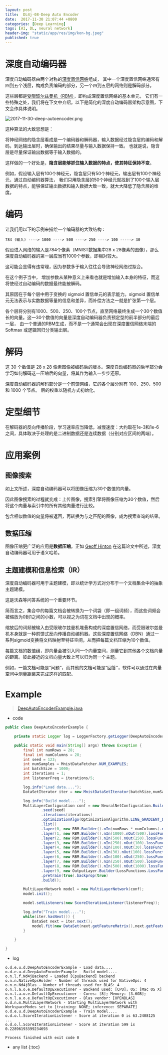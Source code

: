 ```yaml
---
layout: post
title:  DL4j-08-Deep Auto Encoder
date:  2017-11-30 21:07:44 +0800
categories: [Deep Learning]
tags: [AI, DL, neural network]
header-img: "static/app/res/img/kon-bg.jpeg"
published: true
---
```



# 深度自动编码器

深度自动编码器由两个对称的[深度置信网络](https://deeplearning4j.org/cn/deepbeliefnetwork.html)组成，
其中一个深度置信网络通常有四到五个浅层，构成负责编码的部分，另一个四到五层的网络则是解码部分。

这些层都是[受限玻尔兹曼机（RBM）](https://deeplearning4j.org/cn/restrictedboltzmannmachine.html)，即构成深度置信网络的基本单元，
它们有一些特殊之处，我们将在下文中介绍。以下是简化的深度自动编码器架构示意图，下文会作具体说明。

![2017-11-30-deep-autoencoder.png](https://raw.githubusercontent.com/houbb/resource/master/img/DL/autoencoder/2017-11-30-deep-autoencoder.png)

这种算法的大致思想是：

将神经网络的隐含层看成是一个编码器和解码器，输入数据经过隐含层的编码和解码，到达输出层时，确保输出的结果尽量与输入数据保持一致。
也就是说，隐含层是尽量保证输出数据等于输入数据的。  

这样做的一个好处是，**隐含层能够抓住输入数据的特点，使其特征保持不变**。

例如，假设输入层有100个神经元，隐含层只有50个神经元，输出层有100个神经元，通过自动编码器算法，
我们只用隐含层的50个神经元就找到了100个输入层数据的特点，能够保证输出数据和输入数据大致一致，就大大降低了隐含层的维度。


# 编码


让我们用以下的示例来描绘一个编码器的大致结构：

```
784 (输入) ----> 1000 ----> 500 ----> 250 ----> 100 -----> 30
```

假设进入网络的输入是784个像素（MNIST数据集中28 x 28像素的图像），那么深度自动编码器的第一层应当有1000个参数，即相对较大。

这可能会显得有违常理，因为参数多于输入往往会导致神经网络过拟合。

在这个例子当中， 增加参数从某种意义上来看也就是增加输入本身的特征，而这将使经过自动编码的数据最终能被解码。

其原因在于每个层中用于变换的 sigmoid 置信单元的表示能力。sigmoid 置信单元无法表示与实数数据等量的信息和差异，而补偿方法之一就是扩张第一个层。

各个层将分别有1000、500、250、100个节点，直至网络最终生成一个30个数值长的向量。这一30个数值的向量是深度自动编码器负责预定型的前半部分的最后一层，
由一个普通的RBM生成，而不是一个通常会出现在深度置信网络末端的 Softmax 或逻辑回归分类输出层。


# 解码

这 30 个数值是 28 x 28 像素图像被编码后的版本。深度自动编码器的后半部分会学习如何解码这一压缩后的向量，将其作为输入一步步还原。

深度自动编码器的解码部分是一个前馈网络，它的各个层分别有 100、250、500 和 1000 个节点。 层的权重以随机方式初始化。

# 定型细节

在解码器的反向传播阶段，学习速率应当降低，减慢速度：大约取在1e-3和1e-6之间，具体取决于处理的是二进制数据还是连续数据（分别对应区间的两端）。


# 应用案例

## 图像搜索

如上文所述，深度自动编码器可以将图像压缩为30个数值的向量。

因此图像搜索的过程就变成：上传图像，搜索引擎将图像压缩为30个数值，然后将这个向量与索引中的所有其他向量进行比较。

包含相似数值的向量将被返回，再转换为与之匹配的图像，成为搜索查询的结果。


## 数据压缩

图像压缩更广泛的应用是**数据压缩**。正如 [Geoff Hinton](https://www.cs.utoronto.ca/~rsalakhu/papers/semantic_final.pdf) 在这篇论文中所述，深度自动编码器可用于语义哈希。


## 主题建模和信息检索（IR）

深度自动编码器可用于主题建模，即以统计学方式对分布于一个文档集合中的抽象主题建模。

这是沃森等问答系统的一个重要环节。

简而言之，集合中的每篇文档会被转换为一个词袋（即一组词频），而这些词频会被缩放为0到1之间的小数，可以视之为词在文档中出现的概率。

缩放后的词频被输入由受限玻尔兹曼机堆叠构成的深度置信网络，而受限玻尔兹曼机本身就是一种前馈式反向传播自动编码器。这些深度置信网络（DBN）通过一系列sigmoid变换将文档映射至特征空间，从而把每篇文档压缩为10个数值。

每篇文档的数值组，即向量会被引入同一个向量空间，测量它到其他各个文档向量的距离。彼此接近的文档向量大致上可以归为同一个主题。

例如，一篇文档可能是“问题”，而其他的文档可能是“回答”，软件可以通过在向量空间中测量距离来完成这样的匹配。



# Example

> [DeepAutoEncoderExample.java](https://github.com/deeplearning4j/dl4j-examples/blob/master/dl4j-examples/src/main/java/org/deeplearning4j/examples/unsupervised/deepbelief/DeepAutoEncoderExample.java)



- code

```java
public class DeepAutoEncoderExample {

    private static Logger log = LoggerFactory.getLogger(DeepAutoEncoderExample.class);

    public static void main(String[] args) throws Exception {
        final int numRows = 28;
        final int numColumns = 28;
        int seed = 123;
        int numSamples = MnistDataFetcher.NUM_EXAMPLES;
        int batchSize = 1000;
        int iterations = 1;
        int listenerFreq = iterations/5;

        log.info("Load data....");
        DataSetIterator iter = new MnistDataSetIterator(batchSize,numSamples,true);

        log.info("Build model....");
        MultiLayerConfiguration conf = new NeuralNetConfiguration.Builder()
                .seed(seed)
                .iterations(iterations)
                .optimizationAlgo(OptimizationAlgorithm.LINE_GRADIENT_DESCENT)
                .list()
                .layer(0, new RBM.Builder().nIn(numRows * numColumns).nOut(1000).lossFunction(LossFunctions.LossFunction.KL_DIVERGENCE).build())
                .layer(1, new RBM.Builder().nIn(1000).nOut(500).lossFunction(LossFunctions.LossFunction.KL_DIVERGENCE).build())
                .layer(2, new RBM.Builder().nIn(500).nOut(250).lossFunction(LossFunctions.LossFunction.KL_DIVERGENCE).build())
                .layer(3, new RBM.Builder().nIn(250).nOut(100).lossFunction(LossFunctions.LossFunction.KL_DIVERGENCE).build())
                .layer(4, new RBM.Builder().nIn(100).nOut(30).lossFunction(LossFunctions.LossFunction.KL_DIVERGENCE).build()) //encoding stops
                .layer(5, new RBM.Builder().nIn(30).nOut(100).lossFunction(LossFunctions.LossFunction.KL_DIVERGENCE).build()) //decoding starts
                .layer(6, new RBM.Builder().nIn(100).nOut(250).lossFunction(LossFunctions.LossFunction.KL_DIVERGENCE).build())
                .layer(7, new RBM.Builder().nIn(250).nOut(500).lossFunction(LossFunctions.LossFunction.KL_DIVERGENCE).build())
                .layer(8, new RBM.Builder().nIn(500).nOut(1000).lossFunction(LossFunctions.LossFunction.KL_DIVERGENCE).build())
                .layer(9, new OutputLayer.Builder(LossFunctions.LossFunction.MSE).activation(Activation.SIGMOID).nIn(1000).nOut(numRows*numColumns).build())
                .pretrain(true).backprop(true)
                .build();

        MultiLayerNetwork model = new MultiLayerNetwork(conf);
        model.init();

        model.setListeners(new ScoreIterationListener(listenerFreq));

        log.info("Train model....");
        while(iter.hasNext()) {
            DataSet next = iter.next();
            model.fit(new DataSet(next.getFeatureMatrix(),next.getFeatureMatrix()));
        }

    }

}
```

- log

```
o.d.e.u.d.DeepAutoEncoderExample - Load data....
o.d.e.u.d.DeepAutoEncoderExample - Build model....
o.n.l.f.Nd4jBackend - Loaded [CpuBackend] backend
o.n.n.NativeOpsHolder - Number of threads used for NativeOps: 4
o.n.n.Nd4jBlas - Number of threads used for BLAS: 4
o.n.l.a.o.e.DefaultOpExecutioner - Backend used: [CPU]; OS: [Mac OS X]
o.n.l.a.o.e.DefaultOpExecutioner - Cores: [8]; Memory: [3.6GB];
o.n.l.a.o.e.DefaultOpExecutioner - Blas vendor: [OPENBLAS]
o.d.n.m.MultiLayerNetwork - Starting MultiLayerNetwork with WorkspaceModes set to [training: NONE; inference: SEPARATE]
o.d.e.u.d.DeepAutoEncoderExample - Train model....
o.d.o.l.ScoreIterationListener - Score at iteration 0 is 63.2408125
...
o.d.o.l.ScoreIterationListener - Score at iteration 599 is 0.22896193399234693

Process finished with exit code 0
```



* any list
{:toc}